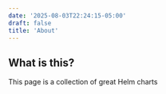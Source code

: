 ```yaml
---
date: '2025-08-03T22:24:15-05:00'
draft: false
title: 'About'
---
```


## What is this?

This page is a collection of great Helm charts
